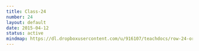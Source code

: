 ```yaml
---
title: Class-24
number: 24
layout: default
date: 2015-04-12
status: active
mindmap: https://dl.dropboxusercontent.com/u/916107/teachdocs/row-24-ordo.png
---
```


